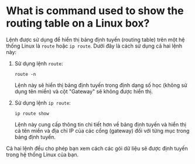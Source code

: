 # What is command used to show the routing table on a Linux box?

Lệnh được sử dụng để hiển thị bảng định tuyến (routing table) trên một hệ thống Linux là `route` hoặc `ip route`. Dưới đây là cách sử dụng cả hai lệnh này:

1. Sử dụng lệnh `route`:
    
    ```
    route -n
    
    ```
    
    Lệnh này sẽ hiển thị bảng định tuyến trong định dạng số học (không sử dụng tên miền) và cột "Gateway" sẽ không được hiển thị.
    
2. Sử dụng lệnh `ip route`:
    
    ```
    ip route show
    
    ```
    
    Lệnh này cung cấp thông tin chi tiết hơn về bảng định tuyến và hiển thị cả tên miền và địa chỉ IP của các cổng (gateway) đối với từng mục trong bảng định tuyến.
    

Cả hai lệnh đều cho phép bạn xem cách các gói dữ liệu sẽ được định tuyến trong hệ thống Linux của bạn.